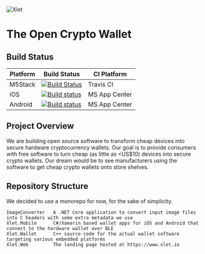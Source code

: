 ![Xlet](https://xlet.io/assets/img/xlet-logo-dark.png "Xlet")

# The Open Crypto Wallet

## Build Status

| Platform | Build Status | CI Platform |
| -------- | ------------ | ----------- |
| M5Stack  | [![Build Status](https://travis-ci.com/MattPearce/xlet.svg?token=6KEqPwFBQM7g7jtpd1Kz&branch=master)](https://travis-ci.com/MattPearce/xlet) | Travis CI |
| iOS | [![Build status](https://build.appcenter.ms/v0.1/apps/479251b3-7eb2-4ce2-94bd-987a3e1b864e/branches/master/badge)](https://appcenter.ms) | MS App Center |
| Android | [![Build status](https://build.appcenter.ms/v0.1/apps/6342c703-b5b5-4c29-8ca2-8456fb26615d/branches/master/badge)](https://appcenter.ms) | MS App Center |

## Project Overview

We are building open source software to transform cheap devices into secure hardware cryptocurrency wallets. Our goal is to provide consumers with free software to turn cheap (as little as <US$10) devices into secure crypto wallets. Our dream would be to see manufacturers using the software to get cheap crypto wallets onto store shelves.

## Repository Structure

We decided to use a monorepo for now, for the sake of simplicity.

```
ImageConverter   A .NET Core application to convert input image files into C headers with some extra metadata we use
Xlet.Mobile      C#/Xamarin based wallet apps for iOS and Android that connect to the hardware wallet over BLE
Xlet.Wallet      C++ source code for the actual wallet software targeting various embedded platforms
Xlet.Web         The landing page hosted at https://www.xlet.io
```

